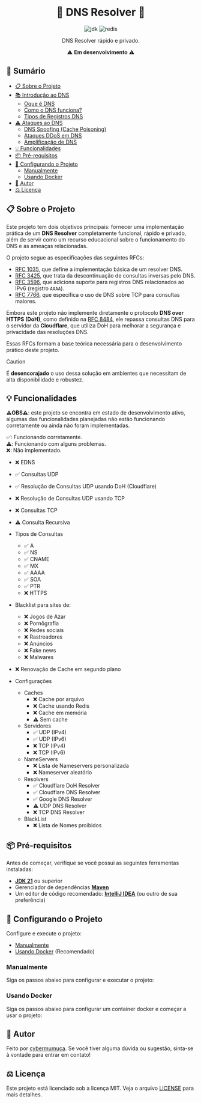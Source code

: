 <h1 align="center">🚧 DNS Resolver 🚧</h1>

<p align="center">
  <a><img alt="jdk" src="https://img.shields.io/badge/JDK%2021-007396?style=for-the-badge&logo=openjdk&logoColor=white"></a>
  <a><img alt="redis" src="https://img.shields.io/badge/redis-DC382D?style=for-the-badge&logo=redis&logoColor=white"></a>
</p>

<p align="center">DNS Resolver rápido e privado.</p>
<p align="center">⚠️ <strong>Em desenvolvimento</strong> ⚠️</p>

## 📜 Sumário

- [📋 Sobre o Projeto](#-sobre-o-projeto)
- [📚 Introdução ao DNS]()
  - [Oque é DNS]() 
  - [Como o DNS funciona?]() 
  - [Tipos de Registros DNS]()
- [⚠️ Ataques ao DNS]()
  - [DNS Spoofing (Cache Poisoning)]() 
  - [Ataques DDoS em DNS]() 
  - [Amplificação de DNS]() 
- [💡 Funcionalidades](#-funcionalidades)
- [📦 Pré-requisitos](#-pré-requisitos)
- [🔧 Configurando o Projeto](#-configurando-o-projeto)
  - [Manualmente](#manualmente)
  - [Usando Docker](#usando-docker)
- [👤 Autor](#-autor)
- [⚖️ Licença](#-licença)

## 📋 Sobre o Projeto

Este projeto tem dois objetivos principais: fornecer uma implementação prática de um **DNS Resolver** completamente funcional, rápido e privado, além de servir como um recurso educacional sobre o funcionamento do DNS e as ameaças relacionadas.

O projeto segue as especificações das seguintes RFCs:
- [RFC 1035](https://datatracker.ietf.org/doc/html/rfc1035), que define a implementação básica de um resolver DNS.
- [RFC 3425](https://datatracker.ietf.org/doc/html/rfc3425), que trata da descontinuação de consultas inversas pelo DNS.
- [RFC 3596](https://datatracker.ietf.org/doc/html/rfc3596), que adiciona suporte para registros DNS relacionados ao IPv6 (registro `AAAA`).
- [RFC 7766](https://datatracker.ietf.org/doc/html/rfc7766), que especifica o uso de DNS sobre TCP para consultas maiores.

Embora este projeto não implemente diretamente o protocolo **DNS over HTTPS (DoH)**, como definido na [RFC 8484](https://datatracker.ietf.org/doc/html/rfc8484), ele repassa consultas DNS para o servidor da **Cloudflare**, que utiliza DoH para melhorar a segurança e privacidade das resoluções DNS.

Essas RFCs formam a base teórica necessária para o desenvolvimento prático deste projeto.

> [!CAUTION]
> É **desencorajado** o uso dessa solução em ambientes que necessitam de alta disponibilidade e robustez.

## 💡 Funcionalidades

**⚠️OBS⚠️**: este projeto se encontra em estado de desenvolvimento ativo, algumas das funcionalidades planejadas não estão funcionando corretamente ou ainda não foram implementadas.

✅️: Funcionando corretamente.  
⚠️: Funcionando com alguns problemas.  
❌️: Não implementado.  

- ❌️ EDNS
- ✅️ Consultas UDP
- ✅️ Resolução de Consultas UDP usando DoH (Cloudflare)
- ❌️ Resolução de Consultas UDP usando TCP
- ❌️ Consultas TCP
- ⚠️ Consulta Recursiva

- Tipos de Consultas
  - ✅️ A
  - ✅️ NS
  - ✅️ CNAME
  - ✅️ MX
  - ✅️ AAAA
  - ✅️ SOA
  - ✅️ PTR
  - ❌️ HTTPS

- Blacklist para sites de:
  - ❌️ Jogos de Azar
  - ❌️ Pornôgrafia
  - ❌️ Redes sociais
  - ❌️ Rastreadores
  - ❌️ Anúncios
  - ❌️ Fake news
  - ❌️ Malwares

- ❌️ Renovação de Cache em segundo plano

- Configurações
    - Caches
      - ❌️ Cache por arquivo
      - ❌️ Cache usando Redis
      - ❌️ Cache em memória
      - ⚠️ Sem cache
    - Servidores
      - ✅️ UDP (IPv4)
      - ✅️ UDP (IPv6)
      - ❌️ TCP (IPv4)
      - ❌️ TCP (IPv6)
    - NameServers
      - ❌️ Lista de Nameservers personalizada
      - ❌️ Nameserver aleatório
    - Resolvers
      - ✅️ Cloudflare DoH Resolver
      - ✅️ Cloudflare DNS Resolver
      - ✅️ Google DNS Resolver
      - ⚠️ UDP DNS Resolver
      - ❌️ TCP DNS Resolver
    - BlackList
      - ❌️ Lista de Nomes proibidos

## 📦 Pré-requisitos

Antes de começar, verifique se você possui as seguintes ferramentas instaladas:

- **[JDK 21](https://www.oracle.com/java/technologies/javase/jdk21-archive-downloads.html)** ou superior
- Gerenciador de dependências **[Maven](https://maven.apache.org/install.html)**
- Um editor de código recomendado: **[IntelliJ IDEA](https://www.jetbrains.com/idea/download/)** (ou outro de sua preferência)

## 🔧 Configurando o Projeto

Configure e execute o projeto:

- [Manualmente](#manualmente)
- [Usando Docker](#usando-docker) (Recomendado)

### Manualmente

Siga os passos abaixo para configurar e executar o projeto:

### Usando Docker

Siga os passos abaixo para configurar um container docker e começar a usar o projeto:

## 👤 Autor

Feito por [cybermumuca](https://github.com/cybermumuca). Se você tiver alguma dúvida ou sugestão, sinta-se à vontade para entrar em contato!

## ⚖️ Licença

Este projeto está licenciado sob a licença MIT. Veja o arquivo [LICENSE](./LICENSE) para mais detalhes.
